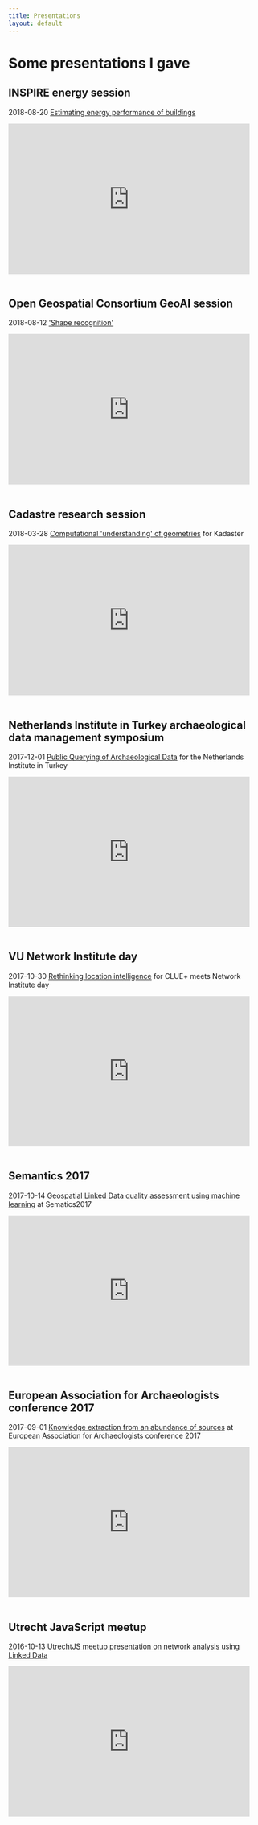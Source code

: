 ```yaml
---
title: Presentations
layout: default
---
```


# Some presentations I gave


## INSPIRE energy session
2018-08-20 [Estimating energy performance of buildings](https://docs.google.com/presentation/d/e/2PACX-1vQqUCKAyKbLdp7u4HI56kA-rsmS8DgyKcQZrkUKilz8A3ELE0tA4PpescG9WKRBGXu6l5yS2LaXRZsk/pub?start=false&loop=false&delayms=60000)

<iframe src="https://docs.google.com/presentation/d/e/2PACX-1vQqUCKAyKbLdp7u4HI56kA-rsmS8DgyKcQZrkUKilz8A3ELE0tA4PpescG9WKRBGXu6l5yS2LaXRZsk/embed?start=false&loop=false&delayms=3000" frameborder="0" width="480" height="299" allowfullscreen="true" mozallowfullscreen="true" webkitallowfullscreen="true"></iframe>
<br>
<br>

## Open Geospatial Consortium GeoAI session
2018-08-12 ['Shape recognition'](https://docs.google.com/presentation/d/e/2PACX-1vQu_QYLKVLahANfUgybW1t7bSX_RLbV_sIgA8hhpRSdm2OeLqXMNcWu8WzdVKvFcR5JtE4cwunkTWRg/pub?start=false&loop=false&delayms=60000)

<iframe src="https://docs.google.com/presentation/d/e/2PACX-1vQu_QYLKVLahANfUgybW1t7bSX_RLbV_sIgA8hhpRSdm2OeLqXMNcWu8WzdVKvFcR5JtE4cwunkTWRg/embed?start=false&loop=false&delayms=3000" frameborder="0" width="480" height="299" allowfullscreen="true" mozallowfullscreen="true" webkitallowfullscreen="true"></iframe>
<br>
<br>

## Cadastre research session
2018-03-28 [Computational 'understanding' of geometries](https://docs.google.com/presentation/d/e/2PACX-1vS_htfPv1zQwDvAu8y_M00COJgHJc4Bg8Wjl1q2pASP5ohLeGplhycP-5ltZLdYO4vFv6e4_GKTuc3M/pub?start=false&loop=false&delayms=60000) for Kadaster

<iframe src="https://docs.google.com/presentation/d/e/2PACX-1vS_htfPv1zQwDvAu8y_M00COJgHJc4Bg8Wjl1q2pASP5ohLeGplhycP-5ltZLdYO4vFv6e4_GKTuc3M/embed?start=false&loop=false&delayms=3000" frameborder="0" width="480" height="299" allowfullscreen="true" mozallowfullscreen="true" webkitallowfullscreen="true"></iframe>
<br>
<br>

## Netherlands Institute in Turkey archaeological data management symposium
2017-12-01 [Public Querying of Archaeological Data](https://docs.google.com/presentation/d/e/2PACX-1vSyx21fX6beZXBopLjxfgp6P_EO-dfYW_qpQQoNU-FKe0qPa5OwHYSbTMCB5hwI0L0WH0nQcEJhCKoH/pub?start=false&loop=false&delayms=60000) for the Netherlands Institute in Turkey

<iframe src="https://docs.google.com/presentation/d/e/2PACX-1vSyx21fX6beZXBopLjxfgp6P_EO-dfYW_qpQQoNU-FKe0qPa5OwHYSbTMCB5hwI0L0WH0nQcEJhCKoH/embed?start=false&loop=false&delayms=3000" frameborder="0" width="480" height="299" allowfullscreen="true" mozallowfullscreen="true" webkitallowfullscreen="true"></iframe>
<br>
<br>

## VU Network Institute day
2017-10-30 [Rethinking location intelligence](https://docs.google.com/presentation/d/e/2PACX-1vT3ngEfv6QooZn1XRdrA08YRM7XkK0mh_u0aJ9ghkL_-bJNxKo7pn3WPTK66pjvGxONnzw0Z7WtEneE/pub?start=false&loop=false&delayms=60000) for CLUE+ meets Network Institute day
<iframe src="https://docs.google.com/presentation/d/e/2PACX-1vT3ngEfv6QooZn1XRdrA08YRM7XkK0mh_u0aJ9ghkL_-bJNxKo7pn3WPTK66pjvGxONnzw0Z7WtEneE/embed?start=false&loop=false&delayms=3000" frameborder="0" width="480" height="299" allowfullscreen="true" mozallowfullscreen="true" webkitallowfullscreen="true"></iframe>
<br>
<br>

## Semantics 2017
2017-10-14 [Geospatial Linked Data quality assessment using machine learning](https://docs.google.com/presentation/d/e/2PACX-1vSA72_f8Yc9mPFKMu8yGtGnIFvl6c29bpAtU5UvGzIM3b4Ya4qOPvUy8Qk8Oln8mrmuofJRgH-MrEgx/pub?start=false&loop=false&delayms=60000) at Sematics2017

<iframe src="https://docs.google.com/presentation/d/e/2PACX-1vSA72_f8Yc9mPFKMu8yGtGnIFvl6c29bpAtU5UvGzIM3b4Ya4qOPvUy8Qk8Oln8mrmuofJRgH-MrEgx/embed?start=false&loop=false&delayms=60000" frameborder="0" width="480" height="299" allowfullscreen="true" mozallowfullscreen="true" webkitallowfullscreen="true"></iframe>
<br>
<br>

## European Association for Archaeologists conference 2017 
2017-09-01 [Knowledge extraction from an abundance of sources](https://docs.google.com/presentation/d/e/2PACX-1vQot2onVWZIp8AaJNm29dqDzc6zfkEaegaJmpRjFVBpFFPsv9VipLZkOmYUXCNw2MOArSalDCvrRI3k/pub?start=false&loop=false&delayms=60000) at European Association for Archaeologists conference 2017

<iframe src="https://docs.google.com/presentation/d/e/2PACX-1vQot2onVWZIp8AaJNm29dqDzc6zfkEaegaJmpRjFVBpFFPsv9VipLZkOmYUXCNw2MOArSalDCvrRI3k/embed?start=false&loop=false&delayms=3000" frameborder="0" width="480" height="299" allowfullscreen="true" mozallowfullscreen="true" webkitallowfullscreen="true"></iframe>
<br>
<br>

## Utrecht JavaScript meetup
2016-10-13 [UtrechtJS meetup presentation on network analysis using Linked Data](https://reinvantveer.github.io/2016/10/13/linked-data-utrecht-js.html)

<iframe src="https://reinvantveer.github.io/2016/10/13/linked-data-utrecht-js.html" frameborder="0" width="480" height="299" allowfullscreen="true" mozallowfullscreen="true" webkitallowfullscreen="true"></iframe>
<br>
<br>
